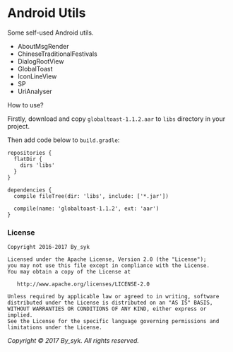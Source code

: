 # Android Utils


Some self-used Android utils.

- AboutMsgRender
- ChineseTraditionalFestivals
- DialogRootView
- GlobalToast
- IconLineView
- SP
- UriAnalyser


How to use?


Firstly, download and copy `globaltoast-1.1.2.aar` to `libs` directory in your project.

Then add code below to `build.gradle`:
```
repositories {
  flatDir {
    dirs 'libs'
  }
}

dependencies {
  compile fileTree(dir: 'libs', include: ['*.jar'])

  compile(name: 'globaltoast-1.1.2', ext: 'aar')
}
```


### License

    Copyright 2016-2017 By_syk

    Licensed under the Apache License, Version 2.0 (the "License");
    you may not use this file except in compliance with the License.
    You may obtain a copy of the License at

       http://www.apache.org/licenses/LICENSE-2.0

    Unless required by applicable law or agreed to in writing, software
    distributed under the License is distributed on an "AS IS" BASIS,
    WITHOUT WARRANTIES OR CONDITIONS OF ANY KIND, either express or implied.
    See the License for the specific language governing permissions and
    limitations under the License.


*Copyright &#169; 2017 By_syk. All rights reserved.*